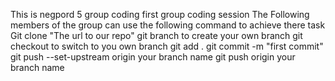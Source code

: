 This is negpord 5 group coding first group coding session
The Following members of the group can use the following command to achieve there task 
Git clone "The url to our repo"
git branch to create your own branch
git checkout to switch to you own branch
git add .
git commit -m "first commit"
git push --set-upstream origin your branch name
git push origin your branch name
